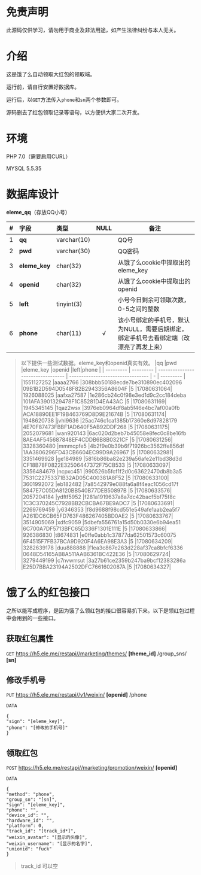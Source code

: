 # 免责声明

此源码仅供学习，请勿用于商业及非法用途，如产生法律纠纷与本人无关。

# 介绍

这是饿了么自动领取大红包的领取端。

运行前，请自行安置好数据库。

运行后，以`GET`方法传入`phone`和`sn`两个参数即可。

源码删去了红包领取记录等语句，以方便供大家二次开发。

# 环境

PHP 7.0（需要启用CURL）

MYSQL 5.5.35

# 数据库设计

**eleme_qq**（存放QQ小号）

|  #  | 字段          |  类型       | NULL | 备注 |
| --- | :------------ | :---------- | :--: | ---- |
|  1  | **qq**        | varchar(10) |      | QQ号 |
|  2  | **pwd**       | varchar(30) |      | QQ密码 |
|  3  | **eleme_key** | char(32)    |      | 从饿了么cookie中提取出的eleme_key |
|  4  | **openid**    | char(32)    |      | 从饿了么cookie中提取出的openid |
|  5  | **left**      | tinyint(3)  |      | 小号今日剩余可领取次数，0-5之间的整数 |
|  6  | **phone**     | char(11)    | √    | 该小号绑定的手机号，默认为NULL，需要后期绑定，绑定手机号去看绑定端（改漂亮了再发上来） |

> 以下提供一些测试数据。eleme_key和openid真实有效。
> |qq			|pwd		|eleme_key							|openid								|left|phone		|
> | --------- | --------- | --------------------------------- | --------------------------------- | - | --------- |
> |1551127252	|aaaa2766	|308bbb50188ecde7be310890ec402096	|09B1B2D594D0548F82B2943356A8604F	|5	|17080631064|
> |1926088025	|aafxa27587	|1e286cb24c0f98e3ed1d9c2cc184deba	|101AFA3901329478F1C85281D4EA43AC	|5	|17080631169|
> |1945345145	|1qaz2wsx	|3976eb0964df8ab5f46e4bc7af00a0fb	|ACA18890EE1F19B463769D8D9E21674B	|5	|17080631174|
> |1948620738	|jvhl9636	|25ac746c1ca1385b17360e8d97828179	|4E70F87473FBBF1AD640F5AB92DDF268	|5	|17080631175|
> |2052079681	|wan920143	|6ac020d2beb7b45058e8fec0c8be16fb	|8AE4AF545687848EF4CDDB6B8B0321CF	|5	|17080631256|
> |3328360480	|mmmcpfe5	|4b2f9e0b39b6f71926bc3562ffe856df	|1AA3806296FD43CB6604EC99D9A26967	|5	|17080632981|
> |3351469928	|ge184989	|5816b86ba82e239a56afe2e11bd38d3d	|CF18B78F0822E32506447372F75CB533	|5	|17080633097|
> |3356484679	|ncpxc451	|990526b5fcf1f2d0c63622470db8b3a5	|7531C22753371B32AD05C400381A8F52	|5	|17080633100|
> |3601992072	|eb182482	|7a8542979e088fa6a8f4eac1056cd17f	|5847E7C05DA8120BB540B77DEB50897B	|5	|17080633576|
> |2057204184	|ydftf5952	|f281a1919637a8a7dc42bacf5bf75f8c	|1C3C370245C7928BB2CBCBA67BE9ADC7	|5	|17080633691|
> |2269769459	|y6346353	|f8d9688f98cd551e549afe1aab2ea5f7	|A261DC6CB65FD763F486267405BD0AE2	|5	|17080633767|
> |3514905069	|xdfc9059	|5dbefa556761a15d50b0330e6b94ea51	|6C700A7DF5713BFC65D336F1301E111E	|5	|17080633866|
> |926386830	|t8674831	|e0ffe0abb1c37877da62501573c60075	|6F4515F7FB37BCA9D920F4A6EA98E3A3	|5	|17080634209|
> |3282639178	|duu888888	|f1ea3c867e263d228af37ca8bfcf6336	|0648D54165AB8A511AAB6361BC422E36	|5	|17080629724|
> |3279449199	|c7nvwrrsut	|3a27b61ce2359b247ba9bcf12383286a	|E25D7BBA23194A2502DFC7661602087A	|5	|17080634327|

# 饿了么的红包接口

之所以能写成程序，是因为饿了么领红包的接口很容易扒下来。以下是领红包过程中会用到的一些接口。

## 获取红包属性

`GET` https://h5.ele.me/restapi//marketing/themes/ **[theme_id]** /group_sns/ **[sn]**

## 修改手机号

`PUT` https://h5.ele.me/restapi//v1/weixin/ **[openid]** /phone

`DATA`

```
{
"sign": "[eleme_key]",
"phone": "[修改的手机号]"
}
```

## 领取红包

`POST` https://h5.ele.me/restapi//marketing/promotion/weixin/ **[openid]**

`DATA`

```
{
"method": "phone",
"group_sn": "[sn]",
"sign": "[eleme_key]",
"phone": "",
"device_id": "",
"hardware_id": "",
"platform": 0,
"track_id": "[track_id*]",
"weixin_avatar": "[显示的头像]",
"weixin_username": "[显示的名字]",
"unionid": "fuck"
}
```
> track_id 可以空
